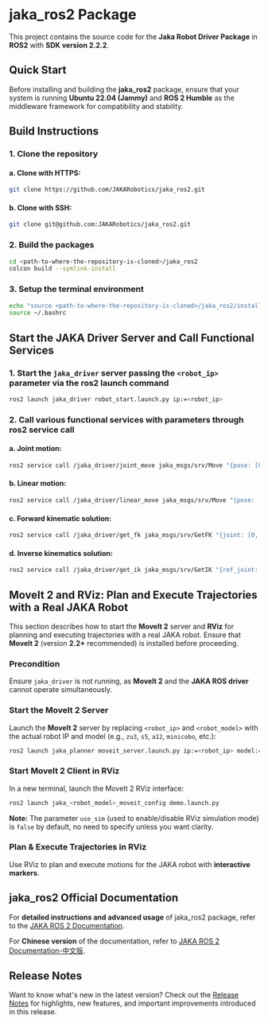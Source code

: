 # jaka_ros2 Package

This project contains the source code for the **Jaka Robot Driver Package** in **ROS2** with **SDK version 2.2.2**. 

## Quick Start
Before installing and building the **jaka_ros2** package, ensure that your system is running **Ubuntu 22.04 (Jammy)** and **ROS 2 Humble** as the middleware framework for compatibility and stability.

## Build Instructions

### 1. Clone the repository

#### a. Clone with HTTPS:
```bash
git clone https://github.com/JAKARobotics/jaka_ros2.git
```

#### b. Clone with SSH:
```bash
git clone git@github.com:JAKARobotics/jaka_ros2.git
```

### 2. Build the packages
```bash
cd <path-to-where-the-repository-is-cloned>/jaka_ros2
colcon build --symlink-install
```

### 3. Setup the terminal environment
```bash
echo "source <path-to-where-the-repository-is-cloned>/jaka_ros2/install/setup.bash" >> ~/.bashrc
source ~/.bashrc
```


## Start the JAKA Driver Server and Call Functional Services
### 1. Start the `jaka_driver` server passing the `<robot_ip>` parameter via the ros2 launch command
```bash
ros2 launch jaka_driver robot_start.launch.py ip:=<robot_ip>
```

### 2. Call various functional services with parameters through ros2 service call
    
#### a. Joint motion:
```bash
ros2 service call /jaka_driver/joint_move jaka_msgs/srv/Move "{pose: [0.0, 1.57, -1.57, 1.57, 1.57, 0.0], has_ref: false, ref_joint: [0], mvvelo: 0.5, mvacc: 0.5, mvtime: 0.0, mvradii: 0.0, coord_mode: 0, index: 0}"
```

#### b. Linear motion:
```bash
ros2 service call /jaka_driver/linear_move jaka_msgs/srv/Move "{pose: [111.126, 282.111, 271.55, 3.142, 0.0, -0.698], has_ref: false, ref_joint: [0], mvvelo: 100, mvacc: 100, mvtime: 0.0, mvradii: 0.0, coord_mode: 0, index: 0}"
```

#### c. Forward kinematic solution:
```bash
ros2 service call /jaka_driver/get_fk jaka_msgs/srv/GetFK "{joint: [0, 1.57, -1.57, 1.57, 1.57, 0]}"
```

#### d. Inverse kinematics solution:
```bash
ros2 service call /jaka_driver/get_ik jaka_msgs/srv/GetIK "{ref_joint: [0, 1.57, -1.57, 1.57, 1.57, 0], cartesian_pose: [130.7, 116, 291, 3.13, 0.0, -1.5707]}"
```

## MoveIt 2 and RViz: Plan and Execute Trajectories with a Real JAKA Robot
This section describes how to start the **MoveIt 2** server and **RViz** for planning and executing trajectories with a real JAKA robot. Ensure that **MoveIt 2** (version **2.2+** recommended) is installed before proceeding.

### Precondition
Ensure `jaka_driver` is not running, as **MoveIt 2** and the **JAKA ROS driver** cannot operate simultaneously.

### Start the MoveIt 2 Server
Launch the **MoveIt 2** server by replacing `<robot_ip>` and `<robot_model>` with the actual robot IP and model (e.g., `zu3`, `s5`, `a12`, `minicobo`, etc.):
```bash
ros2 launch jaka_planner moveit_server.launch.py ip:=<robot_ip> model:=<robot_model>
```

### Start MoveIt 2 Client in RViz
In a new terminal, launch the MoveIt 2 RViz interface:
```bash
ros2 launch jaka_<robot_model>_moveit_config demo.launch.py
```
**Note:** The parameter `use_sim` (used to enable/disable RViz simulation mode) is `false` by default, no need to specify unless you want clarity.

### Plan & Execute Trajectories in RViz
Use RViz to plan and execute motions for the JAKA robot with **interactive markers**.

## jaka_ros2 Official Documentation

For **detailed instructions and advanced usage** of jaka_ros2 package, refer to the [JAKA ROS 2 Documentation](jaka_ros2_documentation.md).

For **Chinese version** of the documentation, refer to  [JAKA ROS 2 Documentation-中文版](jaka_ros2_documentation-中文版.md).

## Release Notes
Want to know what's new in the latest version? Check out the [Release Notes](release_notes.md) for highlights, new features, and important improvements introduced in this release.